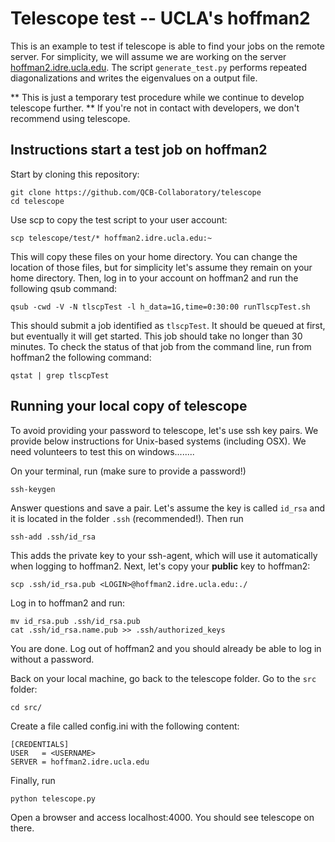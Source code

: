 # Telescope test -- UCLA's hoffman2

This is an example to test if telescope is able to find your jobs on the remote server. For simplicity, we will assume we are working on the server [hoffman2.idre.ucla.edu](https://idre.ucla.edu/hoffman2). The script ```generate_test.py``` performs repeated diagonalizations and writes the eigenvalues on a output file.

** This is just a temporary test procedure while we continue to develop telescope further. ** If you're not in contact with developers, we don't recommend using telescope.


## Instructions start a test job on hoffman2

Start by cloning this repository:
```shell
git clone https://github.com/QCB-Collaboratory/telescope
cd telescope
```
Use scp to copy the test script to your user account:
```shell
scp telescope/test/* hoffman2.idre.ucla.edu:~
```
This will copy these files on your home directory. You can change the location of those files, but for simplicity let's assume they remain on your home directory. Then, log in to your account on hoffman2 and run the following qsub command:
```
qsub -cwd -V -N tlscpTest -l h_data=1G,time=0:30:00 runTlscpTest.sh
```
This should submit a job identified as ```tlscpTest```. It should be queued at first, but eventually it will get started. This job should take no longer than 30 minutes. To check the status of that job from the command line, run from hoffman2 the following command:
```
qstat | grep tlscpTest
```

## Running your local copy of telescope

To avoid providing your password to telescope, let's use ssh key pairs. We provide below instructions for Unix-based systems (including OSX). We need volunteers to test this on windows........

On your terminal, run (make sure to provide a password!)
```shell
ssh-keygen
```
Answer questions and save a pair. Let's assume the key is called ```id_rsa``` and it is located in the folder ```.ssh``` (recommended!). Then run
```shell
ssh-add .ssh/id_rsa
```
This adds the private key to your ssh-agent, which will use it automatically when logging to hoffman2. Next, let's copy your **public** key to hoffman2:
```shell
scp .ssh/id_rsa.pub <LOGIN>@hoffman2.idre.ucla.edu:./
```
Log in to hoffman2 and run:
```shell
mv id_rsa.pub .ssh/id_rsa.pub
cat .ssh/id_rsa.name.pub >> .ssh/authorized_keys
```
You are done. Log out of hoffman2 and you should already be able to log in without a password.

Back on your local machine, go back to the telescope folder. Go to the ```src``` folder:
```shell
cd src/
```
Create a file called config.ini with the following content:
```
[CREDENTIALS]
USER   = <USERNAME>
SERVER = hoffman2.idre.ucla.edu
```
Finally, run
```shell
python telescope.py
```
Open a browser and access localhost:4000. You should see telescope on there.
